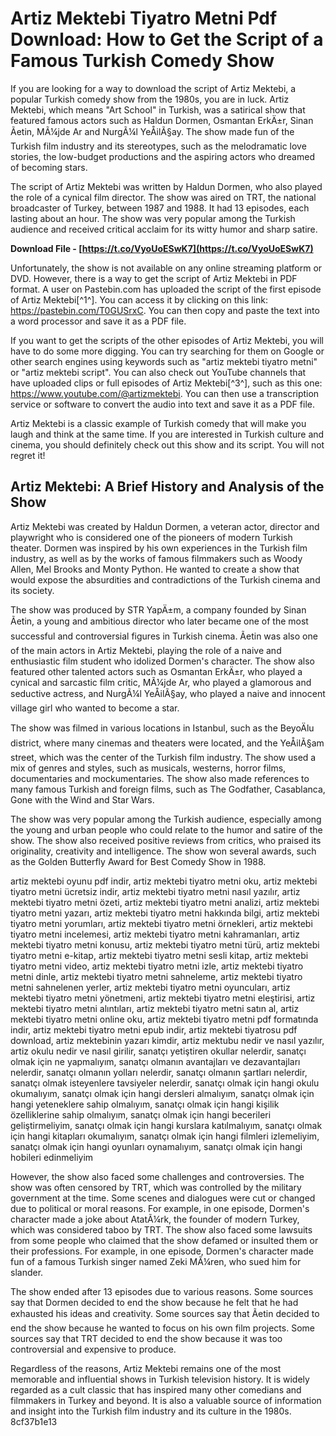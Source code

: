 
 
# Artiz Mektebi Tiyatro Metni Pdf Download: How to Get the Script of a Famous Turkish Comedy Show
  
If you are looking for a way to download the script of Artiz Mektebi, a popular Turkish comedy show from the 1980s, you are in luck. Artiz Mektebi, which means "Art School" in Turkish, was a satirical show that featured famous actors such as Haldun Dormen, Osmantan ErkÄ±r, Sinan Ãetin, MÃ¼jde Ar and NurgÃ¼l YeÅilÃ§ay. The show made fun of the Turkish film industry and its stereotypes, such as the melodramatic love stories, the low-budget productions and the aspiring actors who dreamed of becoming stars.
  
The script of Artiz Mektebi was written by Haldun Dormen, who also played the role of a cynical film director. The show was aired on TRT, the national broadcaster of Turkey, between 1987 and 1988. It had 13 episodes, each lasting about an hour. The show was very popular among the Turkish audience and received critical acclaim for its witty humor and sharp satire.
 
**Download File - [https://t.co/VyoUoESwK7](https://t.co/VyoUoESwK7)**


  
Unfortunately, the show is not available on any online streaming platform or DVD. However, there is a way to get the script of Artiz Mektebi in PDF format. A user on Pastebin.com has uploaded the script of the first episode of Artiz Mektebi[^1^]. You can access it by clicking on this link: https://pastebin.com/T0GUSrxC. You can then copy and paste the text into a word processor and save it as a PDF file.
  
If you want to get the scripts of the other episodes of Artiz Mektebi, you will have to do some more digging. You can try searching for them on Google or other search engines using keywords such as "artiz mektebi tiyatro metni" or "artiz mektebi script". You can also check out YouTube channels that have uploaded clips or full episodes of Artiz Mektebi[^3^], such as this one: https://www.youtube.com/@artizmektebi. You can then use a transcription service or software to convert the audio into text and save it as a PDF file.
  
Artiz Mektebi is a classic example of Turkish comedy that will make you laugh and think at the same time. If you are interested in Turkish culture and cinema, you should definitely check out this show and its script. You will not regret it!

## Artiz Mektebi: A Brief History and Analysis of the Show
  
Artiz Mektebi was created by Haldun Dormen, a veteran actor, director and playwright who is considered one of the pioneers of modern Turkish theater. Dormen was inspired by his own experiences in the Turkish film industry, as well as by the works of famous filmmakers such as Woody Allen, Mel Brooks and Monty Python. He wanted to create a show that would expose the absurdities and contradictions of the Turkish cinema and its society.
  
The show was produced by STR YapÄ±m, a company founded by Sinan Ãetin, a young and ambitious director who later became one of the most successful and controversial figures in Turkish cinema. Ãetin was also one of the main actors in Artiz Mektebi, playing the role of a naive and enthusiastic film student who idolized Dormen's character. The show also featured other talented actors such as Osmantan ErkÄ±r, who played a cynical and sarcastic film critic, MÃ¼jde Ar, who played a glamorous and seductive actress, and NurgÃ¼l YeÅilÃ§ay, who played a naive and innocent village girl who wanted to become a star.
  
The show was filmed in various locations in Istanbul, such as the BeyoÄlu district, where many cinemas and theaters were located, and the YeÅilÃ§am street, which was the center of the Turkish film industry. The show used a mix of genres and styles, such as musicals, westerns, horror films, documentaries and mockumentaries. The show also made references to many famous Turkish and foreign films, such as The Godfather, Casablanca, Gone with the Wind and Star Wars.
  
The show was very popular among the Turkish audience, especially among the young and urban people who could relate to the humor and satire of the show. The show also received positive reviews from critics, who praised its originality, creativity and intelligence. The show won several awards, such as the Golden Butterfly Award for Best Comedy Show in 1988.
 
artiz mektebi oyunu pdf indir,  artiz mektebi tiyatro metni oku,  artiz mektebi tiyatro metni ücretsiz indir,  artiz mektebi tiyatro metni nasıl yazılır,  artiz mektebi tiyatro metni özeti,  artiz mektebi tiyatro metni analizi,  artiz mektebi tiyatro metni yazarı,  artiz mektebi tiyatro metni hakkında bilgi,  artiz mektebi tiyatro metni yorumları,  artiz mektebi tiyatro metni örnekleri,  artiz mektebi tiyatro metni incelemesi,  artiz mektebi tiyatro metni kahramanları,  artiz mektebi tiyatro metni konusu,  artiz mektebi tiyatro metni türü,  artiz mektebi tiyatro metni e-kitap,  artiz mektebi tiyatro metni sesli kitap,  artiz mektebi tiyatro metni video,  artiz mektebi tiyatro metni izle,  artiz mektebi tiyatro metni dinle,  artiz mektebi tiyatro metni sahneleme,  artiz mektebi tiyatro metni sahnelenen yerler,  artiz mektebi tiyatro metni oyuncuları,  artiz mektebi tiyatro metni yönetmeni,  artiz mektebi tiyatro metni eleştirisi,  artiz mektebi tiyatro metni alıntıları,  artiz mektebi tiyatro metni satın al,  artiz mektebi tiyatro metni online oku,  artiz mektebi tiyatro metni pdf formatında indir,  artiz mektebi tiyatro metni epub indir,  artiz mektebi tiyatrosu pdf download,  artiz mektebinin yazarı kimdir,  artiz mektubu nedir ve nasıl yazılır,  artiz okulu nedir ve nasıl girilir,  sanatçı yetiştiren okullar nelerdir,  sanatçı olmak için ne yapmalıyım,  sanatçı olmanın avantajları ve dezavantajları nelerdir,  sanatçı olmanın yolları nelerdir,  sanatçı olmanın şartları nelerdir,  sanatçı olmak isteyenlere tavsiyeler nelerdir,  sanatçı olmak için hangi okulu okumalıyım,  sanatçı olmak için hangi dersleri almalıyım,  sanatçı olmak için hangi yeteneklere sahip olmalıyım,  sanatçı olmak için hangi kişilik özelliklerine sahip olmalıyım,  sanatçı olmak için hangi becerileri geliştirmeliyim,  sanatçı olmak için hangi kurslara katılmalıyım,  sanatçı olmak için hangi kitapları okumalıyım,  sanatçı olmak için hangi filmleri izlemeliyim,  sanatçı olmak için hangi oyunları oynamalıyım,  sanatçı olmak için hangi hobileri edinmeliyim
  
However, the show also faced some challenges and controversies. The show was often censored by TRT, which was controlled by the military government at the time. Some scenes and dialogues were cut or changed due to political or moral reasons. For example, in one episode, Dormen's character made a joke about AtatÃ¼rk, the founder of modern Turkey, which was considered taboo by TRT. The show also faced some lawsuits from some people who claimed that the show defamed or insulted them or their professions. For example, in one episode, Dormen's character made fun of a famous Turkish singer named Zeki MÃ¼ren, who sued him for slander.
  
The show ended after 13 episodes due to various reasons. Some sources say that Dormen decided to end the show because he felt that he had exhausted his ideas and creativity. Some sources say that Ãetin decided to end the show because he wanted to focus on his own film projects. Some sources say that TRT decided to end the show because it was too controversial and expensive to produce.
  
Regardless of the reasons, Artiz Mektebi remains one of the most memorable and influential shows in Turkish television history. It is widely regarded as a cult classic that has inspired many other comedians and filmmakers in Turkey and beyond. It is also a valuable source of information and insight into the Turkish film industry and its culture in the 1980s.
 8cf37b1e13
 
